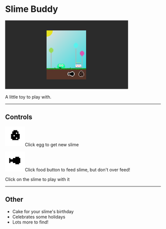 # Slime Buddy

![Slime Buddy Screenshot](./assets/SlimeBuddyScreenshot.png)

A little toy to play with.

---

## Controls

![Slime Buddy Screenshot](./assets/buttons/new_large.png)Click egg to get new slime

![Slime Buddy Screenshot](./assets/buttons/feed_large.png)Click food button to feed slime, but don't over feed!

Click on the slime to play with it

---

## Other

- Cake for your slime's birthday
- Celebrates some holidays
- Lots more to find!
